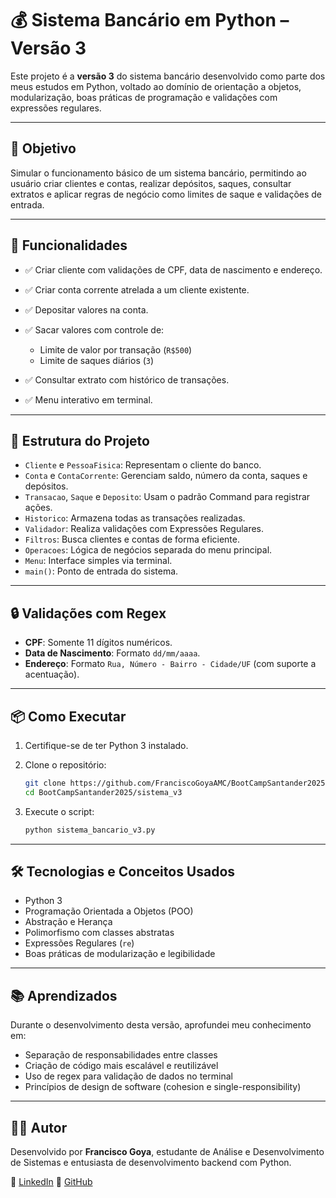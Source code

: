 # 💰 Sistema Bancário em Python – Versão 3

Este projeto é a **versão 3** do sistema bancário desenvolvido como parte dos meus estudos em Python, voltado ao domínio de orientação a objetos, modularização, boas práticas de programação e validações com expressões regulares.

---

## 🧠 Objetivo

Simular o funcionamento básico de um sistema bancário, permitindo ao usuário criar clientes e contas, realizar depósitos, saques, consultar extratos e aplicar regras de negócio como limites de saque e validações de entrada.

---

## 🚀 Funcionalidades

* ✅ Criar cliente com validações de CPF, data de nascimento e endereço.
* ✅ Criar conta corrente atrelada a um cliente existente.
* ✅ Depositar valores na conta.
* ✅ Sacar valores com controle de:

  * Limite de valor por transação (`R$500`)
  * Limite de saques diários (`3`)
* ✅ Consultar extrato com histórico de transações.
* ✅ Menu interativo em terminal.

---

## 🧱 Estrutura do Projeto

* `Cliente` e `PessoaFisica`: Representam o cliente do banco.
* `Conta` e `ContaCorrente`: Gerenciam saldo, número da conta, saques e depósitos.
* `Transacao`, `Saque` e `Deposito`: Usam o padrão Command para registrar ações.
* `Historico`: Armazena todas as transações realizadas.
* `Validador`: Realiza validações com Expressões Regulares.
* `Filtros`: Busca clientes e contas de forma eficiente.
* `Operacoes`: Lógica de negócios separada do menu principal.
* `Menu`: Interface simples via terminal.
* `main()`: Ponto de entrada do sistema.

---

## 🔒 Validações com Regex

* **CPF**: Somente 11 dígitos numéricos.
* **Data de Nascimento**: Formato `dd/mm/aaaa`.
* **Endereço**: Formato `Rua, Número - Bairro - Cidade/UF` (com suporte a acentuação).

---

## 📦 Como Executar

1. Certifique-se de ter Python 3 instalado.

2. Clone o repositório:

   ```bash
   git clone https://github.com/FranciscoGoyaAMC/BootCampSantander2025
   cd BootCampSantander2025/sistema_v3
   ```

3. Execute o script:

   ```bash
   python sistema_bancario_v3.py
   ```

---

## 🛠️ Tecnologias e Conceitos Usados

* Python 3
* Programação Orientada a Objetos (POO)
* Abstração e Herança
* Polimorfismo com classes abstratas
* Expressões Regulares (`re`)
* Boas práticas de modularização e legibilidade

---

## 📚 Aprendizados

Durante o desenvolvimento desta versão, aprofundei meu conhecimento em:

* Separação de responsabilidades entre classes
* Criação de código mais escalável e reutilizável
* Uso de regex para validação de dados no terminal
* Princípios de design de software (cohesion e single-responsibility)

---

## 👨‍💻 Autor

Desenvolvido por **Francisco Goya**, estudante de Análise e Desenvolvimento de Sistemas e entusiasta de desenvolvimento backend com Python.

📌 [LinkedIn](https://www.linkedin.com/in/francisco-goya-de-almeida-martins-costa-0a8ab9327/)
📌 [GitHub](https://github.com/FranciscoGoyaAMC)
